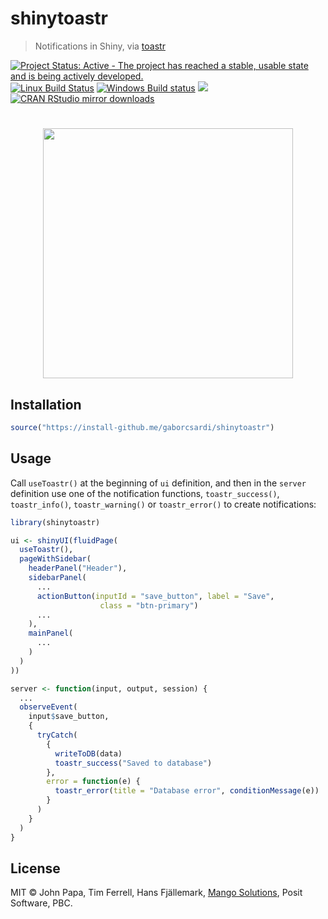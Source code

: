 
# shinytoastr

> Notifications in Shiny, via [toastr](https://github.com/CodeSeven/toastr)

[![Project Status: Active - The project has reached a stable, usable state and is being actively developed.](http://www.repostatus.org/badges/latest/active.svg)](http://www.repostatus.org/#active)
[![Linux Build Status](https://travis-ci.org/gaborcsardi/shinytoastr.svg?branch=main)](https://travis-ci.org/gaborcsardi/shinytoastr)
[![Windows Build status](https://ci.appveyor.com/api/projects/status/github/gaborcsardi/shinytoastr?svg=true)](https://ci.appveyor.com/project/gaborcsardi/shinytoastr)
[![](http://www.r-pkg.org/badges/version/shinytoastr)](http://www.r-pkg.org/pkg/shinytoastr)
[![CRAN RStudio mirror downloads](http://cranlogs.r-pkg.org/badges/shinytoastr)](http://www.r-pkg.org/pkg/shinytoastr)

<h1 align="center">
    <img width="400" src="./inst/shinytoastr.png">
</h1>

## Installation

```r
source("https://install-github.me/gaborcsardi/shinytoastr")
```

## Usage

Call `useToastr()` at the beginning of `ui` definition, and then
in the `server` definition use one of the notification functions,
`toastr_success()`, `toastr_info()`, `toastr_warning()` or
`toastr_error()` to create notifications:

```r
library(shinytoastr)

ui <- shinyUI(fluidPage(
  useToastr(),
  pageWithSidebar(
    headerPanel("Header"),
    sidebarPanel(
	  ...
      actionButton(inputId = "save_button", label = "Save",
	                class = "btn-primary")
      ...
    ),
    mainPanel(
      ...
    )
  )
))
```

```r
server <- function(input, output, session) {
  ...
  observeEvent(
    input$save_button,
    {
      tryCatch(
        {
          writeToDB(data)
          toastr_success("Saved to database")
        },
        error = function(e) {
          toastr_error(title = "Database error", conditionMessage(e))
        }
      )
    }
  )
}
```

## License

MIT © John Papa, Tim Ferrell, Hans Fjällemark,
[Mango Solutions](https://github.com/mangothecat), Posit Software, PBC.
